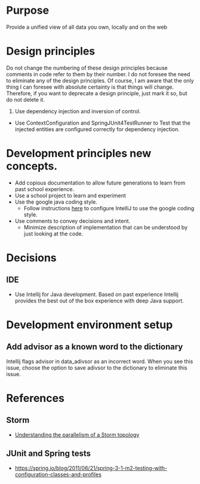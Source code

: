 # Purpose
Provide a unified view of all data you own, locally and on the web

# Design principles
Do not change the numbering of these design principles because comments in code refer to them by their number. 
I do not foresee the need to eliminate any of the design principles.
Of course, I am aware that the only thing I can foresee with absolute certainty is that things will change. 
Therefore, if you want to deprecate a design principle, just mark it so, but do not delete it.

1. Use dependency injection and inversion of control.
  * Use ContextConfiguration and SpringJUnit4TestRunner to Test that the injected entities are configured correctly for 
   dependency injection.

# Development principles new concepts. 
  * Add copious documentation to allow future generations to learn from past school experience.
* Use a school project to learn and experiment 
* Use the google java coding style. 
  * Follow instructions [here](https://github.com/HPI-Information-Systems/Metanome/wiki/Installing-the-google-styleguide-settings-in-intellij-and-eclipse) 
    to configure IntelliJ to use the google coding style. 
* Use comments to convey decisions and intent. 
  * Minimize description of implementation that can be understood by just looking at the code.

# Decisions
## IDE
* Use Intellij for Java development. Based on past experience Intellij provides the best out of the box experience with deep Java support. 

# Development environment setup
## Add advisor as a known word to the dictionary
Intellij flags advisor in data_adivsor as an incorrect word. When you see this issue, choose the option to save adivsor to the dictionary 
to eliminate this issue.
 
# References
## Storm
* [Understanding the parallelism of a Storm topology](http://www.michael-noll.com/blog/2012/10/16/understanding-the-parallelism-of-a-storm-topology/)
## JUnit and Spring tests
* https://spring.io/blog/2011/06/21/spring-3-1-m2-testing-with-configuration-classes-and-profiles
